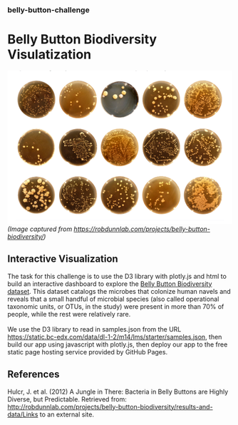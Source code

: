 ### belly-button-challenge
# Belly Button Biodiversity Visulatization
![Belly Button Biodiversity Showcase](./images/BellyButtonBiodiversity.png)<br>
*(Image captured from https://robdunnlab.com/projects/belly-button-biodiversity/)*
## Interactive Visualization
The task for this challenge is to use the D3 library with plotly.js and html to build an interactive dashboard to explore the [Belly Button Biodiversity dataset](http://robdunnlab.com/projects/belly-button-biodiversity/). This dataset catalogs the microbes that colonize human navels and reveals that a small handful of microbial species (also called operational taxonomic units, or OTUs, in the study) were present in more than 70% of people, while the rest were relatively rare.</br></br>
We use the D3 library to read in samples.json from the URL https://static.bc-edx.com/data/dl-1-2/m14/lms/starter/samples.json, then build our app using javascript with plotly.js, then deploy our app to the free static page hosting service provided by GitHub Pages.
## References
Hulcr, J. et al. (2012) A Jungle in There: Bacteria in Belly Buttons are Highly Diverse, but Predictable. Retrieved from: http://robdunnlab.com/projects/belly-button-biodiversity/results-and-data/Links to an external site.
